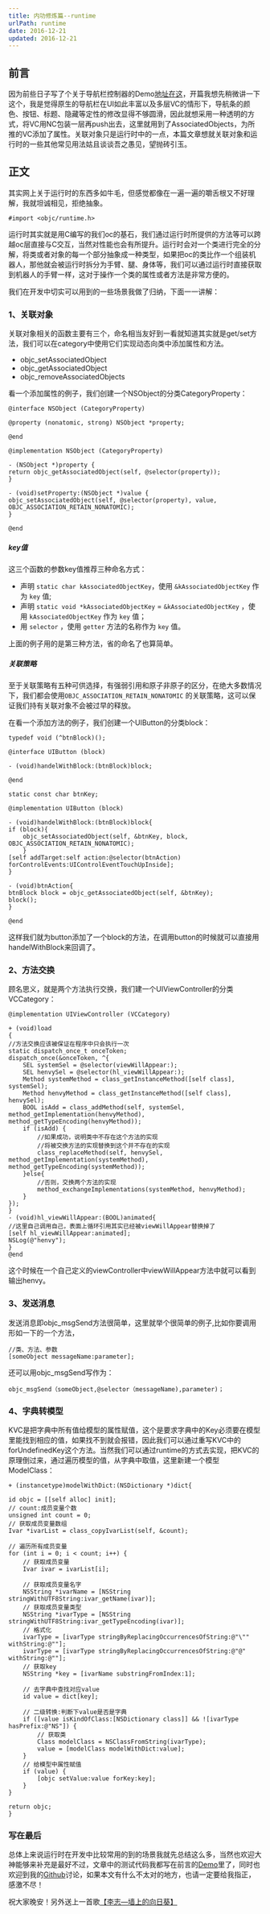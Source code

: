 ```yaml
---
title: 内功修炼篇--runtime
urlPath: runtime
date: 2016-12-21
updated: 2016-12-21
---
```


## 前言
因为前些日子写了个关于导航栏控制器的Demo[地址在这](https://github.com/henvyluk/HLNavigationController)，开篇我想先稍微讲一下这个，我是觉得原生的导航栏在UI如此丰富以及多层VC的情形下，导航条的颜色、按钮、标题、隐藏等定性的修改显得不够圆滑，因此就想采用一种透明的方式，将VC用NC包装一层再push出去，这里就用到了AssociatedObjects，为所推的VC添加了属性。关联对象只是运行时中的一点，本篇文章想就关联对象和运行时的一些其他常见用法姑且谈谈吾之愚见，望抛砖引玉。

<!-- more -->

## 正文

其实网上关于运行时的东西多如牛毛，但感觉都像在一遍一遍的嚼舌根又不好理解，我就坦诚相见，拒绝抽象。

    #import <objc/runtime.h>
运行时其实就是用C编写的我们oc的基石，我们通过运行时所提供的方法等可以跨越oc层直接与C交互，当然对性能也会有所提升。运行时会对一个类进行完全的分解，将类或者对象的每一个部分抽象成一种类型，如果把oc的类比作一个组装机器人，那他就会被运行时拆分为手臂、腿、身体等，我们可以通过运行时直接获取到机器人的手臂一样，这对于操作一个类的属性或者方法是非常方便的。

我们在开发中切实可以用到的一些场景我做了归纳，下面一一讲解：   
### 1、关联对象
关联对象相关的函数主要有三个，命名相当友好到一看就知道其实就是get/set方法，我们可以在category中使用它们实现动态向类中添加属性和方法。

* objc_setAssociatedObject
* objc_getAssociatedObject
* objc_removeAssociatedObjects

看一个添加属性的例子，我们创建一个NSObject的分类CategoryProperty：
    
    @interface NSObject (CategoryProperty)
    
    @property (nonatomic, strong) NSObject *property;
    
    @end
    
    @implementation NSObject (CategoryProperty)

    - (NSObject *)property {
    return objc_getAssociatedObject(self, @selector(property));
    }

    - (void)setProperty:(NSObject *)value {
    objc_setAssociatedObject(self, @selector(property), value, OBJC_ASSOCIATION_RETAIN_NONATOMIC);
    }

    @end
##### key值
这三个函数的参数key值推荐三种命名方式：

* 声明 `static char kAssociatedObjectKey`，使用 `&kAssociatedObjectKey` 作为 `key` 值;
* 声明 `static void *kAssociatedObjectKey` = `&kAssociatedObjectKey` ，使用 `kAssociatedObjectKey` 作为 `key` 值；
* 用 `selector` ，使用 `getter` 方法的名称作为 `key` 值。

上面的例子用的是第三种方法，省的命名了也算简单。
##### 关联策略
至于关联策略有五种可供选择，有强弱引用和原子非原子的区分，在绝大多数情况下，我们都会使用`OBJC_ASSOCIATION_RETAIN_NONATOMIC` 的关联策略，这可以保证我们持有关联对象不会被过早的释放。

在看一个添加方法的例子，我们创建一个UIButton的分类block：
    
    typedef void (^btnBlock)();

    @interface UIButton (block)

    - (void)handelWithBlock:(btnBlock)block;

    @end

    static const char btnKey;

    @implementation UIButton (block)
    
    - (void)handelWithBlock:(btnBlock)block{
    if (block){
        objc_setAssociatedObject(self, &btnKey, block, OBJC_ASSOCIATION_RETAIN_NONATOMIC);
        }
    [self addTarget:self action:@selector(btnAction) forControlEvents:UIControlEventTouchUpInside];
    }
    
    - (void)btnAction{
    btnBlock block = objc_getAssociatedObject(self, &btnKey);
    block();
    }
    
    @end
这样我们就为button添加了一个block的方法，在调用button的时候就可以直接用handelWithBlock来回调了。
### 2、方法交换
顾名思义，就是两个方法执行交换，我们建一个UIViewController的分类VCCategory：

    @implementation UIViewController (VCCategory)

    + (void)load
    {
    //方法交换应该被保证在程序中只会执行一次
    static dispatch_once_t onceToken;
    dispatch_once(&onceToken, ^{
        SEL systemSel = @selector(viewWillAppear:);
        SEL henvySel = @selector(hl_viewWillAppear:);
        Method systemMethod = class_getInstanceMethod([self class], systemSel);
        Method henvyMethod = class_getInstanceMethod([self class], henvySel);
        BOOL isAdd = class_addMethod(self, systemSel, method_getImplementation(henvyMethod), method_getTypeEncoding(henvyMethod));
        if (isAdd) {
            //如果成功，说明类中不存在这个方法的实现
            //将被交换方法的实现替换到这个并不存在的实现
            class_replaceMethod(self, henvySel, method_getImplementation(systemMethod), method_getTypeEncoding(systemMethod));
        }else{
            //否则，交换两个方法的实现
            method_exchangeImplementations(systemMethod, henvyMethod);
        }
    });
    }
    - (void)hl_viewWillAppear:(BOOL)animated{
    //这里自己调用自己，表面上循环引用其实已经被viewWillAppear替换掉了
    [self hl_viewWillAppear:animated];
    NSLog(@"henvy");
    }
    @end
这个时候在一个自己定义的viewController中viewWillAppear方法中就可以看到输出henvy。
### 3、发送消息
发送消息即objc_msgSend方法很简单，这里就举个很简单的例子,比如你要调用形如一下的一个方法，
    
    //类、方法、参数
    [someObject messageName:parameter];
还可以用objc_msgSend写作为：

    objc_msgSend（someObject,@selector（messageName),parameter)；
### 4、字典转模型
KVC是把字典中所有值给模型的属性赋值，这个是要求字典中的Key必须要在模型里能找到相应的值，如果找不到就会报错，因此我们可以通过重写KVC中的forUndefinedKey这个方法。当然我们可以通过runtime的方式去实现，把KVC的原理倒过来，通过遍历模型的值，从字典中取值，这里新建一个模型ModelClass：

    + (instancetype)modelWithDict:(NSDictionary *)dict{
    
    id objc = [[self alloc] init];
    // count:成员变量个数
    unsigned int count = 0;
    // 获取成员变量数组
    Ivar *ivarList = class_copyIvarList(self, &count);
    
    // 遍历所有成员变量
    for (int i = 0; i < count; i++) {
        // 获取成员变量
        Ivar ivar = ivarList[i];
        
        // 获取成员变量名字
        NSString *ivarName = [NSString stringWithUTF8String:ivar_getName(ivar)];
        // 获取成员变量类型
        NSString *ivarType = [NSString stringWithUTF8String:ivar_getTypeEncoding(ivar)];
        // 格式化
        ivarType = [ivarType stringByReplacingOccurrencesOfString:@"\"" withString:@""];
        ivarType = [ivarType stringByReplacingOccurrencesOfString:@"@" withString:@""];
        // 获取key
        NSString *key = [ivarName substringFromIndex:1];
        
        // 去字典中查找对应value        
        id value = dict[key];
        
        // 二级转换:判断下value是否是字典
        if ([value isKindOfClass:[NSDictionary class]] && ![ivarType hasPrefix:@"NS"]) {
            // 获取类
            Class modelClass = NSClassFromString(ivarType);
            value = [modelClass modelWithDict:value];
        }
        // 给模型中属性赋值
        if (value) {
            [objc setValue:value forKey:key];
        }
    }
    
    return objc;
    }

### 写在最后
总体上来说运行时在开发中比较常用的到的场景我就先总结这么多，当然也欢迎大神能够来补充是最好不过，文章中的测试代码我都写在前言的[Demo](https://github.com/henvyluk/HLNavigationController)里了，同时也欢迎到我的[Github](https://github.com/henvyluk)讨论，如果本文有什么不太对的地方，也请一定要给我指正，感激不尽！

祝大家晚安！另外送上一首歌[【李志—墙上的向日葵】](http://music.163.com/#/song?id=30212877)
